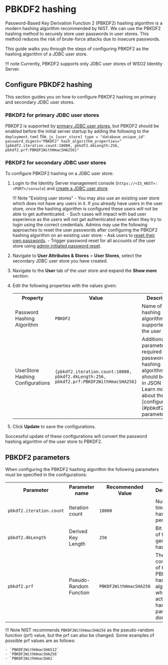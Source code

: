 # PBKDF2 hashing

Password-Based Key Derivation Function 2 (PBKDF2) hashing algorithm is a modern hashing algorithm recommended by NIST. We can use the PBKDF2 hashing method to securely store user passwords in user stores. This method reduces the risk of brute-force attacks due to insecure passwords.

This guide walks you through the steps of configuring PBKDF2 as the hashing algorithm of a JDBC user store.

!!! note
    Currently, PBKDF2 supports only JDBC user stores of WSO2 Identity Server.

## Configure PBKDF2 hashing

This section guides you on how to configure PBKDF2 hashing on primary and secondary JDBC user stores.

### PBKDF2 for primary JDBC user stores

PBKDF2 is supported by [primary JDBC user stores]({{base_path}}/guides/users/user-stores/primary-user-store/configure-a-jdbc-user-store), but PBKDF2 should be enabled before the initial server startup by adding the following to the `deployment.toml` file.
    ``` js
    [user_store]
    type = "database_unique_id"
    password_digest="PBKDF2"
    hash_algorithm_properties="{pbkdf2.iteration.count:10000, pbkdf2.dkLength:256, pbkdf2.prf:PBKDF2WithHmacSHA256}"
    ```

### PBKDF2 for secondary JDBC user stores

To configure PBKDF2 hashing on a JDBC user store:

1. Login to the Identity Server management console (`https://<IS_HOST>:<PORT>/console`) and [create a JDBC user store]({{base_path}}/guides/users/user-stores/configure-secondary-user-stores).

    !!! Note "Existing user stores"
        - You may also use an existing user store which does not have any users in it. If you already have users in the user store, once the hashing algorithm is configured these users will not be able to get authenticated.
        - Such cases will impact with bad user experience as the users will not get authenticated even when they try to login using the correct credentials. Admins may use the following approaches to reset the user passwords after configuring the PBKDF2 hashing algorithm on an existing user store:
            - Ask users to [reset their own passwords]({{base_path}}/guides/user-self-service/customer-self-service-portal).
            - Trigger password reset for all accounts of the user store using [admin initiated password reset]({{base_path}}/guides/users/manage-users#reset-the-users-password).

2. Navigate to  **User Attributes & Stores** > **User Stores**, select the secondary JDBC user store you have created.
3. Navigate to the **User** tab of the user store and expand the **Show more** section.
4. Edit the following properties with the values given:
    <table>
        <tr>
            <th>Property</th>
            <th>Value</th>
            <th>Description</th>
        </tr>
        <tr>
            <td>Password Hashing Algorithm</td>
            <td><code>PBKDF2</code></td>
            <td>Name of the hashing algorithm supported by the user store.</td>
        </tr>
        <tr>
            <td>UserStore Hashing Configurations</td>
            <td><code>{pbkdf2.iteration.count:10000, pbkdf2.dkLength:256, pbkdf2.prf:PBKDF2WithHmacSHA256} </code></td>
            <td>Additional parameters required for password hashing algorithm. This should be given in JSON format. Learn more about these [configurations](#pbkdf2-parameters).</td>
        </tr>
    </table>

5. Click **Update** to save the configurations.

Successful update of these configurations will convert the password hashing algorithm of the user store to PBKDF2.

## PBKDF2 parameters

When configuring the PBKDF2 hashing algorithm the following parameters must be specified in the configurations:

<table>
    <tr>
        <th>Parameter</th>
        <th>Parameter name</th>
        <th>Recommended Value</th>
        <th>Description</th>
    </tr>
    <tr>
        <td><code>pbkdf2.iteration.count</code></td>
        <td>Iteration count</td>
        <td><code>10000</code></td>
        <td>Number of times hashing is performed.</td>
    </tr>
        <tr>
        <td><code>pbkdf2.dkLength</code></td>
        <td>Derived Key Length</td>
        <td><code>256</code></td>
        <td>Bit length of the generated hash value.</td>
    </tr>
        <tr>
        <td><code>pbkdf2.prf</code></td>
        <td>Pseudo-Random Function </td>
        <td><code>PBKDF2WithHmacSHA256</code></td>
        <td>The key component of the PBKDF2 hashing algorithm in which the actual hashing part is done.</td>
</table>

!!! Note
    NIST recommends `PBKDF2WithHmacSHA256` as the pseudo-random function (prf) value, but the prf can also be changed. Some examples of possible prf values are as follows:

    - `PBKDF2WithHmacSHA512`
    - `PBKDF2WithHmacSHA256`
    - `PBKDF2WithHmacSHA1`
